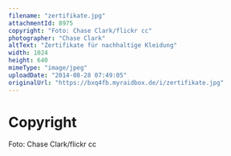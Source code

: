 ```yaml
---
filename: "zertifikate.jpg"
attachmentId: 8975
copyright: "Foto: Chase Clark/flickr cc"
photographer: "Chase Clark"
altText: "Zertifikate für nachhaltige Kleidung"
width: 1024
height: 640
mimeType: "image/jpeg"
uploadDate: "2014-08-28 07:49:05"
originalUrl: "https://bxq4fb.myraidbox.de/i/zertifikate.jpg"
---
```


# Copyright

Foto: Chase Clark/flickr cc

